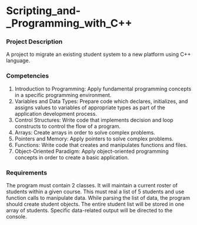 # Scripting_and-_Programming_with_C++

### Project Description
A project to migrate an existing student system to a new platform using C++ language. 

### Competencies
1. Introduction to Programming: Apply fundamental programming concepts in a specific programming environment.
2. Variables and Data Types: Prepare code which declares, initializes, and assigns values to variables of appropriate types as part of the application development process.
3. Control Structures: Write code that implements decision and loop constructs to control the flow of a program.
4. Arrays: Create arrays in order to solve complex problems.
5. Pointers and Memory: Apply pointers to solve complex problems.
6. Functions: Write code that creates and manipulates functions and files.
7. Object-Oriented Paradigm: Apply object-oriented programming concepts in order to create a basic application.

### Requirements
The program must contain 2 classes. It will maintain a current roster of students within a given course. This must real a list of 5 students and use function calls to manipulate data. While parsing the list of data, the program should create student objects. The entire student list will be stored in one array of students. Specific data-related output will be directed to the console.
